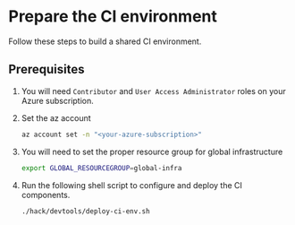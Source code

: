 # Prepare the CI environment

Follow these steps to build a shared CI environment.

## Prerequisites

1. You will need `Contributor` and `User Access Administrator` roles on your
   Azure subscription.

1. Set the az account
   ```bash
   az account set -n "<your-azure-subscription>"
   ```

1. You will need to set the proper resource group for global infrastructure
   ```bash
   export GLOBAL_RESOURCEGROUP=global-infra
   ```

1. Run the following shell script to configure and deploy the CI components.

   ```bash
   ./hack/devtools/deploy-ci-env.sh
   
   ```
